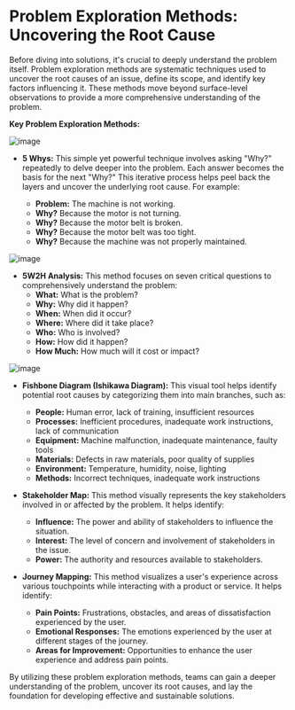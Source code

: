 # Problem Exploration Methods: Uncovering the Root Cause

Before diving into solutions, it's crucial to deeply understand the problem itself. Problem exploration methods are systematic techniques used to uncover the root causes of an issue, define its scope, and identify key factors influencing it. These methods move beyond surface-level observations to provide a more comprehensive understanding of the problem.

**Key Problem Exploration Methods:**

![image](https://github.com/user-attachments/assets/3896179f-01a5-414b-a1a0-3b0a4544f524)

* **5 Whys:** This simple yet powerful technique involves asking "Why?" repeatedly to delve deeper into the problem. Each answer becomes the basis for the next "Why?" This iterative process helps peel back the layers and uncover the underlying root cause. For example:

    * **Problem:** The machine is not working.
    * **Why?** Because the motor is not turning.
    * **Why?** Because the motor belt is broken.
    * **Why?** Because the motor belt was too tight.
    * **Why?** Because the machine was not properly maintained.
      
![image](https://github.com/user-attachments/assets/a99a744d-8f4e-4128-9e72-78c2d9ed3121)

* **5W2H Analysis:** This method focuses on seven critical questions to comprehensively understand the problem:
    * **What:** What is the problem? 
    * **Why:** Why did it happen? 
    * **When:** When did it occur? 
    * **Where:** Where did it take place? 
    * **Who:** Who is involved? 
    * **How:** How did it happen? 
    * **How Much:** How much will it cost or impact?

![image](https://github.com/user-attachments/assets/c0442345-37f8-4699-8d48-38495c3deae8)


* **Fishbone Diagram (Ishikawa Diagram):** This visual tool helps identify potential root causes by categorizing them into main branches, such as:
    * **People:** Human error, lack of training, insufficient resources
    * **Processes:** Inefficient procedures, inadequate work instructions, lack of communication
    * **Equipment:** Machine malfunction, inadequate maintenance, faulty tools
    * **Materials:** Defects in raw materials, poor quality of supplies
    * **Environment:** Temperature, humidity, noise, lighting
    * **Methods:** Incorrect techniques, inadequate work instructions

* **Stakeholder Map:** This method visually represents the key stakeholders involved in or affected by the problem. It helps identify:
    * **Influence:** The power and ability of stakeholders to influence the situation.
    * **Interest:** The level of concern and involvement of stakeholders in the issue.
    * **Power:** The authority and resources available to stakeholders.

* **Journey Mapping:** This method visualizes a user's experience across various touchpoints while interacting with a product or service. It helps identify:
    * **Pain Points:** Frustrations, obstacles, and areas of dissatisfaction experienced by the user.
    * **Emotional Responses:** The emotions experienced by the user at different stages of the journey.
    * **Areas for Improvement:** Opportunities to enhance the user experience and address pain points.

By utilizing these problem exploration methods, teams can gain a deeper understanding of the problem, uncover its root causes, and lay the foundation for developing effective and sustainable solutions.

